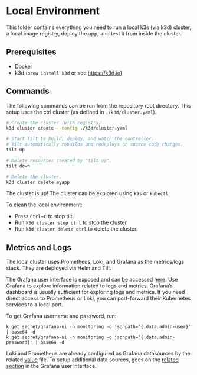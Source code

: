 # Local Environment

This folder contains everything you need to run a local k3s (via k3d) cluster,
a local image registry, deploy the app, and test it from inside the cluster.

## Prerequisites

- Docker
- k3d (`brew install k3d` or see https://k3d.io)

## Commands

The following commands can be run from the repository root directory.
This setup uses the ctrl cluster (as defined in `./k3d/cluster.yaml`).

```sh
# Create the cluster (with registry)
k3d cluster create --config ./k3d/cluster.yaml

# Start Tilt to build, deploy, and watch the controller.
# Tilt automatically rebuilds and redeploys on source code changes.
tilt up

# Delete resources created by "tilt up".
tilt down

# Delete the cluster.
k3d cluster delete myapp
```

The cluster is up! The cluster can be explored using `k9s` or `kubectl`.

To clean the local environment:

- Press `Ctrl`+`C` to stop tilt.
- Run `k3d cluster stop ctrl` to stop the cluster.
- Run `k3d cluster delete ctrl` to delete the cluster.

## Metrics and Logs

The local cluster uses Prometheus, Loki, and Grafana as the metrics/logs stack. They are deployed via Helm and Tilt. 

The Grafana user interface is exposed and can be accessed [here](http://localhost:3000/). Use Grafana to explore information related to logs and metrics. Grafana’s dashboard is usually sufficient for exploring logs and metrics. If you need direct access to Prometheus or Loki, you can port-forward their Kubernetes services to a local port.

To get Grafana username and password, run:

```
k get secret/grafana-ui -n monitoring -o jsonpath='{.data.admin-user}' | base64 -d
k get secret/grafana-ui -n monitoring -o jsonpath='{.data.admin-password}' | base64 -d
```

Loki and Prometheus are already configured as Grafana datasources by the related [value](monitoring/grafana/values.yaml) file. To setup additional data sources, goes on the [related section](http://localhost:3000/connections/datasources) in the Grafana user interface.